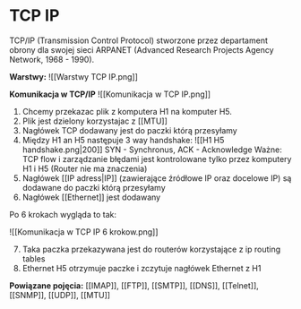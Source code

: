 # TCP IP
TCP/IP (Transmission Control Protocol) stworzone przez departament obrony dla swojej sieci ARPANET (Advanced Research Projects Agency Network, 1968 - 1990). 

**Warstwy:**
![[Warstwy TCP IP.png]]

**Komunikacja w TCP/IP**
![[Komunikacja w TCP IP.png]]

1. Chcemy przekazac plik z komputera H1 na komputer H5.
2. Plik jest dzielony korzystajac z [[MTU]]
3. Nagłówek TCP dodawany jest do paczki którą przesyłamy
4. Między H1 an H5 następuje 3 way handshake:
![[H1 H5 handshake.png|200]]
SYN - Synchronus, ACK - Acknowledge
Ważne: TCP flow i zarządzanie błędami jest kontrolowane tylko przez komputery H1 i H5 (Router nie ma znaczenia)
5. Nagłówek [[IP adress|IP]] (zawierające źródłowe IP oraz docelowe IP) są dodawane do paczki którą przesyłamy
6. Nagłówek [[Ethernet]] jest dodawany

Po 6 krokach wygląda to tak:

![[Komunikacja w TCP IP 6 krokow.png]]

7. Taka paczka przekazywana jest do routerów korzystające z ip routing tables  
8. Ethernet H5 otrzymuje paczke i zczytuje nagłówek Ethernet z H1 

**Powiązane pojęcia:**
[[IMAP]], [[FTP]], [[SMTP]], [[DNS]], [[Telnet]], [[SNMP]], [[UDP]], [[MTU]]